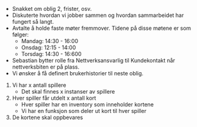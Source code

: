 - Snakket om oblig 2, frister, osv.
- Diskuterte hvordan vi jobber sammen og hvordan sammarbeidet har fungert så langt.
- Avtalte å holde faste møter fremmover. Tidene på disse møtene er som følger:
    - Mandag: 14:30 - 16:00
    - Onsdag: 12:15 - 14:00
    - Torsdag: 14:30 - 16:600
- Sebastian bytter rolle fra Nettverksansvarlig til Kundekontakt når nettverksbiten er på plass.
- Vi ønsker å få definert brukerhistorier til neste oblig.

1. Vi har x antall spillere
    - Det skal finnes x instanser av spillere
2. Hver spiller får utdelt x antall kort
    - Hver spiller har en inventory som inneholder kortene
    - Vi har en funksjon som deler ut kort til hver spiller
3. De kortene skal oppbevares
